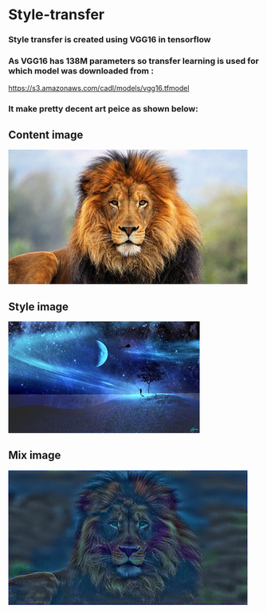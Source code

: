 # Style-transfer

### Style transfer is created using VGG16 in tensorflow 

### As VGG16 has 138M parameters so transfer learning is used for which model was downloaded from : 
https://s3.amazonaws.com/cadl/models/vgg16.tfmodel

### It make pretty decent art peice as shown below:

## Content image
![cont image](https://raw.githubusercontent.com/priyanks179/style-transfer/master/cont1.jpg)

## Style image
![style image](https://raw.githubusercontent.com/priyanks179/style-transfer/master/style1.jpg)

## Mix image
![mix image](https://raw.githubusercontent.com/priyanks179/style-transfer/master/mix%205.png)
